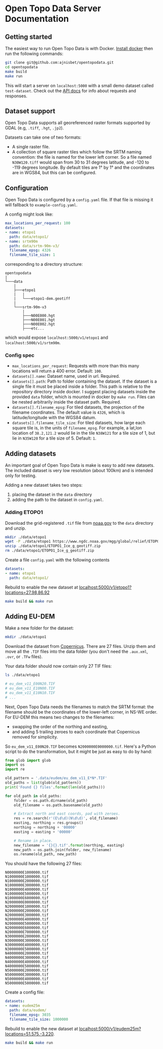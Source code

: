 # Open Topo Data Server Documentation


## Getting started

The easiest way to run Open Topo Data is with Docker. [Install docker](https://docs.docker.com/install/) then run the following commands:

```bash
git clone git@github.com:ajnisbet/opentopodata.git
cd opentopodata
make build
make run
```

This will start a server on `localhost:5000` with a small demo dataset called `test-dataset`. Check out the [API docs](api.md) for info about requests and responses.

## Dataset support

Open Topo Data supports all georeferenced raster formats supported by GDAL (e.g, `.tiff`, `.hgt`, `.jp2`).

Datasets can take one of two formats:

* A single raster file.
* A collection of square raster tiles which follow the SRTM naming convention: the file is named for the lower left corner. So a file named `N30W120.tiff` would span from 30 to 31 degrees latitude, and -120 to -119 degrees longitude. By default tiles are 1° by 1° and the coordinates are in WGS84, but this can be configured.


## Configuration

Open Topo Data is configured by a `config.yaml` file. If that file is missing it will fallback to `example-config.yaml`.

A config might look like:

```yaml
max_locations_per_request: 100 
datasets:
- name: etopo1
  path: data/etopo1/
- name: srtm90m
  path: data/srtm-90m-v3/
  filename_epsg: 4326
  filename_tile_size: 1
```

corresponding to a directory structure:

```
opentopodata
|
└───data
    |
    ├───etopo1
    |   |
    |   └───etopo1-dem.geotiff
    |
    └───srtm-90m-v3
        |
        ├───N00E000.hgt 
        ├───N00E001.hgt 
        ├───N00E002.hgt 
        ├───etc...
```


which would expose `localhost:5000/v1/etopo1` and `localhost:5000/v1/srtm90m`.

### Config spec

* `max_locations_per_request`: Requests with more than this many locations will return a 400 error. Default: `100`.
* `datasets[].name`: Dataset name, used in url. Required.
* `datasets[].path`: Path to folder containing the dataset. If the dataset is a single file it must be placed inside a folder. This path is relative to the repository directory inside docker. I suggest placing datasets inside the provided `data` folder, which is mounted in docker by `make run`. Files can be nested arbitrarily inside the dataset path. Required.
* `datasets[].filename_epsg`: For tiled datasets, the projection of the filename coordinates. The default value is `4326`, which is latitude/longitude with the WGS84 datum.
* `datasets[].filename_tile_size`: For tiled datasets, how large each square tile is, in the units of `filename_epsg`. For example, a lat,lon location of `38.2,121.2` would lie in the tile `N38W121` for a tile size of 1, but lie in `N35W120` for a tile size of 5. Default: `1`.


## Adding datasets

An important goal of Open Topo Data is make is easy to add new datasets. The included dataset is very low resolution (about 100km) and is intended only for testing.

Adding a new dataset takes two steps:

1. placing the dataset in the `data` directory
2. adding the path to the dataset in `config.yaml`.



### Adding ETOPO1

Download the grid-registered `.tif` file from [noaa.gov](https://www.ngdc.noaa.gov/mgg/global/) to the `data` directory and unzip. 

```bash
mkdir ./data/etopo1
wget -P ./data/etopo1 https://www.ngdc.noaa.gov/mgg/global/relief/ETOPO1/data/ice_surface/grid_registered/georeferenced_tiff/ETOPO1_Ice_g_geotiff.zip
unzip ./data/etopo1/ETOPO1_Ice_g_geotiff.zip
rm ./data/etopo1/ETOPO1_Ice_g_geotiff.zip
```

Create a file `config.yaml` with the following contents

```yaml
datasets:
- name: etopo1
  path: data/etopo1/
```

Rebuild to enable the new dataset at [localhost:5000/v1/etopo1?locations=27.98,86.92](http://localhost:5000/v1/etopo1?locations=27.98,86.92)

```bash
make build && make run
```

## Adding EU-DEM


Make a new folder for the dataset:

```bash
mkdir ./data/etopo1
```

Download the dataset from [Copernicus](https://land.copernicus.eu/imagery-in-situ/eu-dem/eu-dem-v1.1?tab=download). There are 27 files. Unzip them and move all the `.TIF` files into the data folder (you don't need the `.aux.xml`, `.ovr`, or `.TFw` files). 

Your data folder should now contain only 27 TIF files:

```bash
ls ./data/etopo1

# eu_dem_v11_E00N20.TIF
# eu_dem_v11_E10N00.TIF
# eu_dem_v11_E10N10.TIF
# ...
```

Next, Open Topo Data needs the filenames to match the SRTM format: the filename should be the coordinates of the lower-left corner, in NS-WE order. For EU-DEM this means two changes to the filenames:
* swapping the order of the northing and easting,
* and adding 5 trailing zeroes to each coordinate that Copernicus removed for simplicity.

So `eu_dem_v11_E00N20.TIF` becomes `N2000000E0000000.tif`. Here's a Python script to do the transformation, but it might be just as easy to do by hand:

```python
from glob import glob
import os
import re

old_pattern = '.data/eudem/eu_dem_v11_E*N*.TIF'
old_paths = list(glob(old_pattern))
print('Found {} files'.format(len(old_paths)))

for old_path in old_paths:
    folder = os.path.dirname(old_path)
    old_filename = os.path.basename(old_path)

    # Extract north and east coords, pad with zeroes.
    res = re.search(r'(E\d\d)(N\d\d)', old_filename)
    easting, northing = res.groups()
    northing = northing + '00000'
    easting = easting + '00000'

    # Rename in place.
    new_filename = '{}{}.tif'.format(northing, easting)
    new_path = os.path.join(folder, new_filename)
    os.rename(old_path, new_path)
```

You should have the following 27 files:

```
N0000000E1000000.tif
N1000000E1000000.tif
N1000000E2000000.tif
N1000000E3000000.tif
N1000000E4000000.tif
N1000000E5000000.tif
N1000000E6000000.tif
N2000000E0000000.tif
N2000000E1000000.tif
N2000000E2000000.tif
N2000000E3000000.tif
N2000000E4000000.tif
N2000000E5000000.tif
N2000000E6000000.tif
N2000000E7000000.tif
N3000000E2000000.tif
N3000000E3000000.tif
N3000000E4000000.tif
N3000000E5000000.tif
N4000000E2000000.tif
N4000000E3000000.tif
N4000000E4000000.tif
N4000000E5000000.tif
N5000000E2000000.tif
N5000000E3000000.tif
N5000000E4000000.tif
N5000000E5000000.tif
```

Create a config file:

```yaml
datasets:
- name: eudem25m
  path: data/eudem/
  filename_epsg: 3035
  filename_tile_size: 1000000
```

Rebuild to enable the new dataset at [localhost:5000/v1/eudem25m?locations=51.575,-3.220](http://localhost:5000/v1/eudem25m?locations=51.575,-3.220).


```bash
make build && make run
```